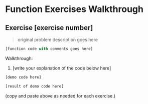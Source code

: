 # Function Exercises Walkthrough

## Exercise [exercise number]

> original problem description
> goes here

```python
[function code with comments goes here]
```

Walkthrough:

1. [write your explanation of the code below here]

```python
[demo code here]
```
```python
[result of demo code here]
```

(copy and paste above as needed for each exercise.)